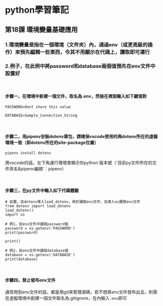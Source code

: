 # python學習筆記

## 第18課 環境變量基礎應用

### 1.環境變量是指在一個環境（文件夾）內，通過env（或更高級的操作）來預先編輯一些東西，令其不用顯示在代碼上，讀取即可運行

### 2.例子，在此例中將password和database兩個值預先在env文件中設置好

&nbsp;

#### 步驟一，在環境中新建一個文件，取名為.env，然後在裡面輸入如下鍵值對

```
PASSWORD=Dont share this value

DATABASE=Sample_Connection_String
```

&nbsp;

#### 步驟二，用pipenv安裝dotenv庫包，請確保vscode使用的與dotenv所在的虛擬環境一致（即dotenv所在的site-package位置）

```
pipenv install dotenv
```

用vscode的話，左下角運行環境會顯示你python 版本號（'目前py文件所在的文件夾名&pipenv編碼'：pipenv）

&nbsp;

#### 步驟三，在py文件中輸入如下代碼體驗

```
# 前置，從dotenv導入load_dotenv，用於讀取env文件，及導入os獲取env文件
from dotenv import load_dotenv
load_dotenv()
import os

# 例1，從env文件中讀取password值
password = os.getenv('PASSWORD')
print(password)

print()

# 例2，從env文件中讀取database值
database = os.getenv('DATABASE')
print(database)
```

&nbsp;

#### 步驟四，禁止發布env文件

通常用到env文件的話，都是用git來管理源碼，若不想將env文件發布出去，則需在虛擬環境中創建一個文件取名為.gitignore，在內輸入`.env`即可
